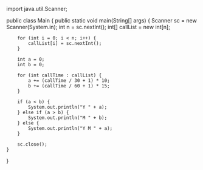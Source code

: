 import java.util.Scanner;

public class Main {
    public static void main(String[] args) {
        Scanner sc = new Scanner(System.in);
        int n = sc.nextInt();
        int[] callList = new int[n];

        for (int i = 0; i < n; i++) {
            callList[i] = sc.nextInt();
        }

        int a = 0;
        int b = 0;

        for (int callTime : callList) {
            a += (callTime / 30 + 1) * 10;
            b += (callTime / 60 + 1) * 15;
        }

        if (a < b) {
            System.out.println("Y " + a);
        } else if (a > b) {
            System.out.println("M " + b);
        } else {
            System.out.println("Y M " + a);
        }

        sc.close();
    }
}
